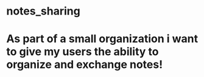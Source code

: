 # notes_sharing
# As part of a small organization i want to give my users the ability to organize and exchange notes!
